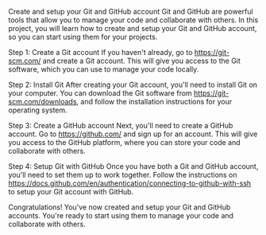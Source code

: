 Create and setup your Git and GitHub account
Git and GitHub are powerful tools that allow you to manage your code and collaborate with others. In this project, you will learn how to create and setup your Git and GitHub account, so you can start using them for your projects.

Step 1: Create a Git account
If you haven't already, go to https://git-scm.com/ and create a Git account. This will give you access to the Git software, which you can use to manage your code locally.

Step 2: Install Git
After creating your Git account, you'll need to install Git on your computer. You can download the Git software from https://git-scm.com/downloads, and follow the installation instructions for your operating system.

Step 3: Create a GitHub account
Next, you'll need to create a GitHub account. Go to https://github.com/ and sign up for an account. This will give you access to the GitHub platform, where you can store your code and collaborate with others.

Step 4: Setup Git with GitHub
Once you have both a Git and GitHub account, you'll need to set them up to work together. Follow the instructions on https://docs.github.com/en/authentication/connecting-to-github-with-ssh to setup your Git account with GitHub.

Congratulations! You've now created and setup your Git and GitHub accounts. You're ready to start using them to manage your code and collaborate with others.

